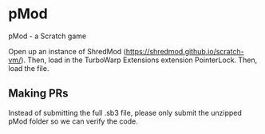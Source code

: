 # pMod
pMod - a Scratch game

Open up an instance of ShredMod (https://shredmod.github.io/scratch-vm/). Then, load in the TurboWarp Extensions extension PointerLock. Then, load the file.

## Making PRs

Instead of submitting the full .sb3 file, please only submit the unzipped pMod folder so we can verify the code.
